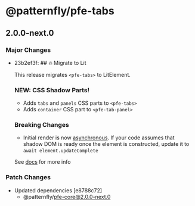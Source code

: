 # @patternfly/pfe-tabs

## 2.0.0-next.0
### Major Changes

- 23b2ef3f: ## 🔥 Migrate to Lit
  
  This release migrates `<pfe-tabs>` to LitElement.
  
  ### NEW: CSS Shadow Parts!
  - Adds `tabs` and `panels` CSS parts to `<pfe-tabs>`
  - Adds `container` CSS part to `<pfe-tab-panel>`
  
  ### Breaking Changes
  - Initial render is now [asynchronous](https://lit.dev/docs/components/lifecycle/#reactive-update-cycle).
    If your code assumes that shadow DOM is ready once the element is constructed, update it to `await element.updateComplete`
  
  See [docs](https://patternflyelements.org/components/tabs/) for more info

### Patch Changes

- Updated dependencies [e8788c72]
  - @patternfly/pfe-core@2.0.0-next.0

